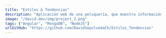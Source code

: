 ```yaml
---
title: "Estilos & Tendencias"
description: "Aplicación web de una peluquería, que muestra información sobre la peluquería, los servicios que ofrece, productos disponibles y más. Incluye un panel de administración y carrito de compras."
image: "/david.dev/img/project_2.png"
tags: ["Angular", "MongoDB", "NodeJS"]
urlGitHub: "https://github.com/DavidSepulvedaCh/Estilos_Tendencias"
---
```

